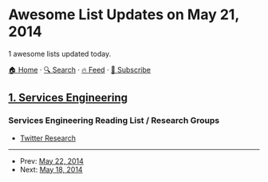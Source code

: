 # Awesome List Updates on May 21, 2014

1 awesome lists updated today.

[🏠 Home](/README.md) · [🔍 Search](https://test.trackawesomelist.com/search/) · [🔥 Feed](https://test.trackawesomelist.com/rss.xml) · [📮 Subscribe](https://trackawesomelist.us17.list-manage.com/subscribe?u=d2f0117aa829c83a63ec63c2f&id=36a103854c)



## [1. Services Engineering](/content/mmcgrana/services-engineering/README.md)

### Services Engineering Reading List / Research Groups

*   [Twitter Research](https://engineering.twitter.com/research)

---

- Prev: [May 22, 2014](/content/2014/05/22/README.md)
- Next: [May 18, 2014](/content/2014/05/18/README.md)